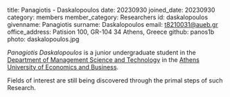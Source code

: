 title: Panagiotis - Daskalopoulos
date: 20230930
joined_date: 20230930
category: members
member_category: Researchers
id: daskalopoulos
givenname: Panagiotis
surname: Daskalopoulos
email: t8210031@aueb.gr
office_address: Patision 100, GR-104 34 Athens, Greece
github: panos1b
photo: daskalopoulos.jpg

_Panagiotis Daskalopoulos_ is a junior undergraduate student in the [Department of Management Science and
Technology](https://www.dept.aueb.gr/dmst) in the [Athens University of
Economics and Business](https://www.aueb.gr/en).

Fields of interest are still being discovered through the primal steps of such Research.
